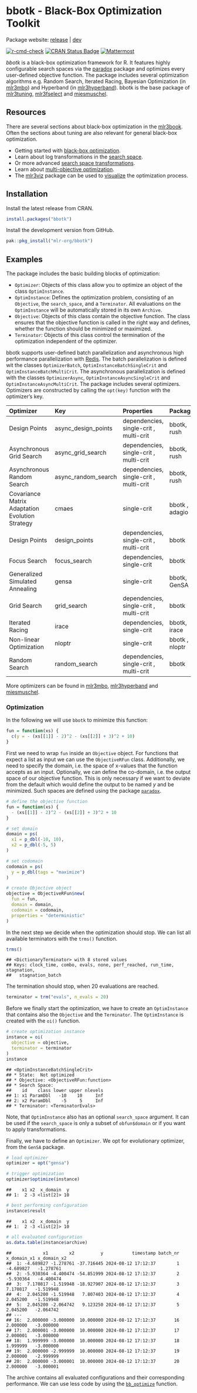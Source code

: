 
# bbotk - Black-Box Optimization Toolkit

Package website: [release](https://bbotk.mlr-org.com/) \|
[dev](https://bbotk.mlr-org.com/dev/)

<!-- badges: start -->

[![r-cmd-check](https://github.com/mlr-org/bbotk/actions/workflows/r-cmd-check.yml/badge.svg)](https://github.com/mlr-org/bbotk/actions/workflows/r-cmd-check.yml)
[![CRAN Status
Badge](https://www.r-pkg.org/badges/version-ago/bbotk)](https://cran.r-project.org/package=bbotk)
[![Mattermost](https://img.shields.io/badge/chat-mattermost-orange.svg)](https://lmmisld-lmu-stats-slds.srv.mwn.de/mlr_invite/)
<!-- badges: end -->

*bbotk* is a black-box optimization framework for R. It features highly
configurable search spaces via the
[paradox](https://github.com/mlr-org/paradox) package and optimizes
every user-defined objective function. The package includes several
optimization algorithms e.g. Random Search, Iterated Racing, Bayesian
Optimization (in [mlr3mbo](https://github.com/mlr-org/mlr3mbo)) and
Hyperband (in
[mlr3hyperband](https://github.com/mlr-org/mlr3hyperband)). bbotk is the
base package of [mlr3tuning](https://github.com/mlr-org/mlr3tuning),
[mlr3fselect](https://github.com/mlr-org/mlr3fselect) and
[miesmuschel](https://github.com/mlr-org/miesmuschel).

## Resources

There are several sections about black-box optimization in the
[mlr3book](https://mlr3book.mlr-org.com). Often the sections about
tuning are also relevant for general black-box optimization.

-   Getting started with [black-box
    optimization](https://mlr3book.mlr-org.com/chapters/chapter5/advanced_tuning_methods_and_black_box_optimization.html#sec-black-box-optimization).
-   Learn about log transformations in the [search
    space](https://mlr3book.mlr-org.com/chapters/chapter4/hyperparameter_optimization.html#sec-logarithmic-transformations).
-   Or more advanced [search space
    transformations](https://mlr3book.mlr-org.com/chapters/chapter4/hyperparameter_optimization.html#sec-tune-trafo).
-   Learn about [multi-objective
    optimization](https://mlr3book.mlr-org.com/chapters/chapter5/advanced_tuning_methods_and_black_box_optimization.html#sec-multi-metrics-tuning).
-   The [mlr3viz](https://github.com/mlr-org/mlr3viz) package can be
    used to
    [visualize](https://mlr-org.com/gallery/technical/2022-12-22-mlr3viz/#tuning-instance)
    the optimization process.

## Installation

Install the latest release from CRAN.

``` r
install.packages("bbotk")
```

Install the development version from GitHub.

``` r
pak::pkg_install("mlr-org/bbotk")
```

## Examples

The package includes the basic building blocks of optimization:

-   `Optimizer`: Objects of this class allow you to optimize an object
    of the class `OptimInstance`.
-   `OptimInstance`: Defines the optimization problem, consisting of an
    `Objective`, the `search_space`, and a `Terminator`. All evaluations
    on the `OptimInstance` will be automatically stored in its own
    `Archive`.
-   `Objective`: Objects of this class contain the objective function.
    The class ensures that the objective function is called in the right
    way and defines, whether the function should be minimized or
    maximized.
-   `Terminator`: Objects of this class control the termination of the
    optimization independent of the optimizer.

bbotk supports user-defined batch parallelization and asynchronous high
performance parallelization with [Redis](https://redis.io/). The batch
parallelization is defined wit the classes `OptimizerBatch`,
`OptimInstanceBatchSingleCrit` and `OptimInstanceBatchMultiCrit`. The
asynchronous parallelization is defined with the classes
`OptimizerAsync`, `OptimInstanceAsyncSingleCrit` and
`OptimInstanceAsyncMultiCrit`. The package includes several optimizers.
Optimizers are constructed by calling the `opt(key)` function with the
optimizer’s key.

| Optimizer                                       | Key                 | Properties                             | Packages       |
|:------------------------------------------------|:--------------------|:---------------------------------------|:---------------|
| Design Points                                   | async_design_points | dependencies, single-crit , multi-crit | bbotk, rush    |
| Asynchronous Grid Search                        | async_grid_search   | dependencies, single-crit , multi-crit | bbotk, rush    |
| Asynchronous Random Search                      | async_random_search | dependencies, single-crit , multi-crit | bbotk, rush    |
| Covariance Matrix Adaptation Evolution Strategy | cmaes               | single-crit                            | bbotk , adagio |
| Design Points                                   | design_points       | dependencies, single-crit , multi-crit | bbotk          |
| Focus Search                                    | focus_search        | dependencies, single-crit              | bbotk          |
| Generalized Simulated Annealing                 | gensa               | single-crit                            | bbotk, GenSA   |
| Grid Search                                     | grid_search         | dependencies, single-crit , multi-crit | bbotk          |
| Iterated Racing                                 | irace               | dependencies, single-crit              | bbotk, irace   |
| Non-linear Optimization                         | nloptr              | single-crit                            | bbotk , nloptr |
| Random Search                                   | random_search       | dependencies, single-crit , multi-crit | bbotk          |

More optimizers can be found in
[mlr3mbo](https://github.com/mlr-org/bbotk),
[mlr3hyperband](https://github.com/mlr-org/mlr3hyperband) and
[miesmuschel](https://github.com/mlr-org/miesmuschel).

### Optimization

In the following we will use `bbotk` to minimize this function:

``` r
fun = function(xs) {
  c(y = - (xs[[1]] - 2)^2 - (xs[[2]] + 3)^2 + 10)
}
```

First we need to wrap `fun` inside an `Objective` object. For functions
that expect a list as input we can use the `ObjectiveRFun` class.
Additionally, we need to specify the domain, i.e. the space of x-values
that the function accepts as an input. Optionally, we can define the
co-domain, i.e. the output space of our objective function. This is only
necessary if we want to deviate from the default which would define the
output to be named *y* and be minimized. Such spaces are defined using
the package [`paradox`](https://github.com/mlr-org/paradox).

``` r
# define the objective function
fun = function(xs) {
  - (xs[[1]] - 2)^2 - (xs[[2]] + 3)^2 + 10
}

# set domain
domain = ps(
  x1 = p_dbl(-10, 10),
  x2 = p_dbl(-5, 5)
)

# set codomain
codomain = ps(
  y = p_dbl(tags = "maximize")
)

# create Objective object
objective = ObjectiveRFun$new(
  fun = fun,
  domain = domain,
  codomain = codomain,
  properties = "deterministic"
)
```

In the next step we decide when the optimization should stop. We can
list all available terminators with the `trms()` function.

``` r
trms()
```

    ## <DictionaryTerminator> with 8 stored values
    ## Keys: clock_time, combo, evals, none, perf_reached, run_time, stagnation,
    ##   stagnation_batch

The termination should stop, when 20 evaluations are reached.

``` r
terminator = trm("evals", n_evals = 20)
```

Before we finally start the optimization, we have to create an
`OptimInstance` that contains also the `Objective` and the `Terminator`.
The `OptimInstance` is created with the `oi()` function.

``` r
# create optimization instance
instance = oi(
  objective = objective,
  terminator = terminator
)
instance
```

    ## <OptimInstanceBatchSingleCrit>
    ## * State:  Not optimized
    ## * Objective: <ObjectiveRFun:function>
    ## * Search Space:
    ##    id    class lower upper nlevels
    ## 1: x1 ParamDbl   -10    10     Inf
    ## 2: x2 ParamDbl    -5     5     Inf
    ## * Terminator: <TerminatorEvals>

Note, that `OptimInstance` also has an optional `search_space` argument.
It can be used if the `search_space` is only a subset of `obfun$domain`
or if you want to apply transformations.

Finally, we have to define an `Optimizer`. We opt for evolutionary
optimizer, from the `GenSA` package.

``` r
# load optimizer
optimizer = opt("gensa")

# trigger optimization
optimizer$optimize(instance)
```

    ##    x1 x2  x_domain  y
    ## 1:  2 -3 <list[2]> 10

``` r
# best performing configuration
instance$result
```

    ##    x1 x2  x_domain  y
    ## 1:  2 -3 <list[2]> 10

``` r
# all evaluated configuration
as.data.table(instance$archive)
```

    ##            x1        x2          y           timestamp batch_nr x_domain_x1 x_domain_x2
    ##  1: -4.689827 -1.278761 -37.716445 2024-08-12 17:12:37        1   -4.689827   -1.278761
    ##  2: -5.930364 -4.400474 -54.851999 2024-08-12 17:12:37        2   -5.930364   -4.400474
    ##  3:  7.170817 -1.519948 -18.927907 2024-08-12 17:12:37        3    7.170817   -1.519948
    ##  4:  2.045200 -1.519948   7.807403 2024-08-12 17:12:37        4    2.045200   -1.519948
    ##  5:  2.045200 -2.064742   9.123250 2024-08-12 17:12:37        5    2.045200   -2.064742
    ## ---                                                                                    
    ## 16:  2.000000 -3.000000  10.000000 2024-08-12 17:12:37       16    2.000000   -3.000000
    ## 17:  2.000001 -3.000000  10.000000 2024-08-12 17:12:37       17    2.000001   -3.000000
    ## 18:  1.999999 -3.000000  10.000000 2024-08-12 17:12:37       18    1.999999   -3.000000
    ## 19:  2.000000 -2.999999  10.000000 2024-08-12 17:12:37       19    2.000000   -2.999999
    ## 20:  2.000000 -3.000001  10.000000 2024-08-12 17:12:37       20    2.000000   -3.000001

The archive contains all evaluated configurations and their
corresponding performance. We can use less code by using the
[`bb_optimize`](https://bbotk.mlr-org.com/reference/bb_optimize.html)
function.
